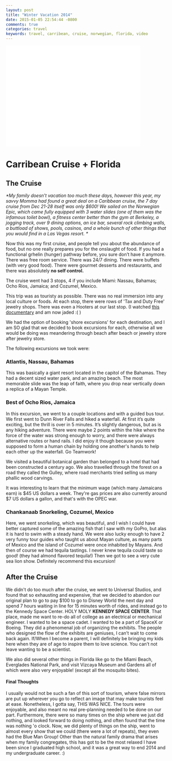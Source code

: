 ```yaml
---
layout: post
title: "Winter Vacation 2014"
date: 2015-01-05 22:54:44 -0800
comments: true
categories: travel
keywords: travel, carribean, cruise, norwegian, florida, video
---
```


<iframe width="420" height="315" src="//www.youtube.com/embed/GV1SyXw0UlQ" frameborder="0" allowfullscreen></iframe>

# Carribean Cruise + Florida

## The Cruise
_*My family doesn’t vacation too much these days, however this year, my savvy Momma had found a great deal on a Caribbean cruise, the 7 day cruise from Dec 21-28 itself was only $600! 
We sailed on the Norwegian Epic, which came fully equipped with 3 water slides (one of them was the infamous toilet bowl), a fitness center better than the gym at Berkeley, a jogging track, over 9 dining options, an ice bar, several rock climbing walls, a buttload of shows, pools, casinos, and a whole bunch of other things that you would find in a Las Vegas resort. *_

Now this was my first cruise, and people tell you about the abundance of food, but no one really prepares you for the onslaught of food. If you had a functional grhelin (hunger) pathway before, you sure don’t have it anymore.  There was free room service. There was 24/7 dining. There were buffets (with very good food). There were gourmet desserts and restaurants, and there was absolutely **no self control.**
<!-- more -->
The cruise went had 3 stops, 4 if you include Miami: Nassau, Bahamas; Ocho Rios, Jamaica; and Cozumel, Mexico. 

This trip was as touristy as possible. There was no real immersion into any local culture or foods. At each stop, there were rows of 'Tax and Duty Free' jewelry shops. There was even a Hooters at our last stop. (I watched [this documentary](http://www.imdb.com/title/tt1624431/) and am now jaded :( )

We had the option of booking 'shore excursions' for each destination, and I am SO glad that we decided to book excursions for each, otherwise all we would be doing was meandering through beach after beach or jewelry store after jewelry store. 

The following excursions we took were:

### Atlantis, Nassau, Bahamas
This was basically a giant resort located in the capitol of the Bahamas. They had a decent sized water park, and an amazing beach. The most memorable slide was the leap of faith, where you drop near vertically down a replica of a Mayan Temple. 

### Best of Ocho Rios, Jamaica
In this excursion, we went to a couple locations and with a guided bus tour. We first went to Dunn River Falls and hiked a waterfall. At first it’s quite exciting, but the thrill is over in 5 minutes. It’s slightly dangerous, but as is any hiking adventure. There were maybe 2 points within the hike where the force of the water was strong enough to worry, and there were always alternative routes or hand rails. I did enjoy it though because you were supposed to form a human chain by holding one another's hands to help each other up the waterfall. Go Teamwork!

We visited a beautiful botanical garden than belonged to a hotel that had been constructed a century ago. We also travelled through the forest on a road they called the Gulley, where road merchants tried selling us many phallic wood carvings. 

It was interesting to learn that the minimum wage (which many Jamaicans earn) is $45 US dollars a week. They're gas prices are also currently around $7 US dollars a gallon, and that's with the OPEC war. 

### Chankanaab Snorkeling, Cozumel, Mexico
Here, we went snorkeling, which was beautiful, and I wish I could have better captured some of the amazing fish that I saw with my GoPro, but alas it is hard to swim with a steady hand. We were also lucky enough to have 2 very funny tour guides who taught us about Mayan culture, as many parts of Mexico and the island of Cozumel were once inhabited by Mayans. And then of course we had tequila tastings. I never knew tequila could taste so good! (they had almond flavored tequila!) Then we got to see a very cute sea lion show. Definitely recommend this excursion! 

## After the Cruise
We didn't do too much after the cruise, we went to Universal Studios, and found that so exhausting and expensive, that we decided to abandon our original plan to go to pay $100 to go to Disney World the next day and spend 7 hours waiting in line for 15 minutes worth of rides, and instead go to the Kennedy Space Center. 
HOLY MOLY  **KENNEDY SPACE CENTER**. That place, made me want to re-do all of college as an electrical or mechanical engineer. I wanted to be a space cadet. I wanted to be a part of SpaceX or Boeing. They did a phenomenal job of organizing the exhibits. The people who designed the flow of the exhibits are geniuses, I can’t wait to come back again. If/When I become a parent, I will definitely be bringing my kids here when they are of age to inspire them to love science. You can’t not leave wanting to be a scientist. 

We also did several other things in Florida like go to the Miami Beach, Everglades National Park, and visit Vizcaya Museum and Gardens all of which were also very enjoyable! (except all the mosquito bites). 

#### Final Thoughts
I usually would not be such a fan of this sort of tourism, where false mirrors are put up wherever you go to reflect an image that may make tourists feel at ease. Nonetheless, I gotta say, THIS WAS NICE. The tours were enjoyable, and also meant no real pre-planning needed to be done on our part. Furthermore, there were so many times on the ship where we just did nothing, and looked forward to doing nothing, and often found that the time was nothing 'o clock. Now, we did plenty of things on the ship, went to almost every show that we could (there were a lot of repeats), they even had the Blue Man Group! Other than the natural family drama that arises when my family congregates, this has got to be the most relaxed I have been since I graduated high school, and it was a great way to end 2014 and my undergraduate career. :) 



